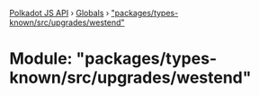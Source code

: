 [Polkadot JS API](../README.md) › [Globals](../globals.md) › ["packages/types-known/src/upgrades/westend"](_packages_types_known_src_upgrades_westend_.md)

# Module: "packages/types-known/src/upgrades/westend"


